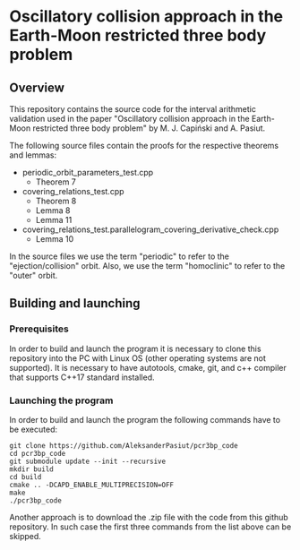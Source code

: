 # Oscillatory collision approach in the Earth-Moon restricted three body problem

## Overview
This repository contains the source code for the interval arithmetic validation used in the paper "Oscillatory collision approach in the Earth-Moon restricted three body problem" by M. J. Capiński and A. Pasiut. 

The following source files contain the proofs for the respective theorems and lemmas:

* periodic_orbit_parameters_test.cpp
  * Theorem 7
* covering_relations_test.cpp
  * Theorem 8
  * Lemma 8
  * Lemma 11
* covering_relations_test.parallelogram_covering_derivative_check.cpp
  * Lemma 10

In the source files we use the term "periodic" to refer to the "ejection/collision" orbit. Also, we use the term "homoclinic" to refer to the "outer" orbit.

## Building and launching
### Prerequisites
In order to build and launch the program it is necessary to clone this repository into the PC with Linux OS (other operating systems are not supported). It is necessary to have autotools, cmake, git, and c++ compiler that supports C++17 standard installed.

### Launching the program

In order to build and launch the program the following commands have to be executed:

    git clone https://github.com/AleksanderPasiut/pcr3bp_code
    cd pcr3bp_code
    git submodule update --init --recursive
    mkdir build
    cd build
    cmake .. -DCAPD_ENABLE_MULTIPRECISION=OFF
    make
    ./pcr3bp_code

Another approach is to download the .zip file with the code from this github repository. In such case the first three commands from the list above can be skipped.
